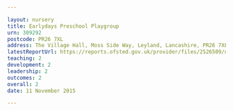 ```yaml
---

layout: nursery
title: Earlydays Preschool Playgroup
urn: 309292
postcode: PR26 7XL
address: The Village Hall, Moss Side Way, Leyland, Lancashire, PR26 7XL
latestReportUrl: https://reports.ofsted.gov.uk/provider/files/2526509/urn/309292.pdf
teaching: 2
development: 2
leadership: 2
outcomes: 2
overall: 2
date: 11 November 2015

---
```

